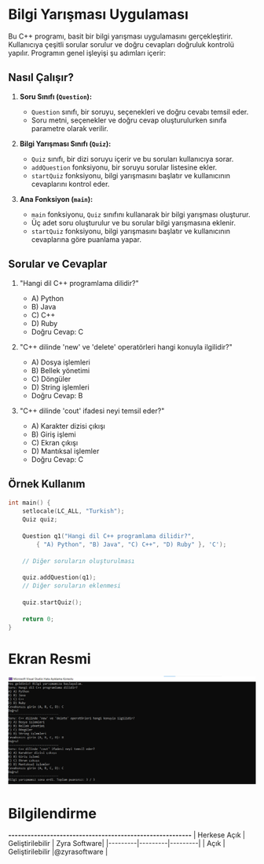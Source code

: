 # Bilgi Yarışması Uygulaması

Bu C++ programı, basit bir bilgi yarışması uygulamasını gerçekleştirir. Kullanıcıya çeşitli sorular sorulur ve doğru cevapları doğruluk kontrolü yapılır. Programın genel işleyişi şu adımları içerir:

## Nasıl Çalışır?

1. **Soru Sınıfı (`Question`):**
   - `Question` sınıfı, bir soruyu, seçenekleri ve doğru cevabı temsil eder.
   - Soru metni, seçenekler ve doğru cevap oluşturulurken sınıfa parametre olarak verilir.

2. **Bilgi Yarışması Sınıfı (`Quiz`):**
   - `Quiz` sınıfı, bir dizi soruyu içerir ve bu soruları kullanıcıya sorar.
   - `addQuestion` fonksiyonu, bir soruyu sorular listesine ekler.
   - `startQuiz` fonksiyonu, bilgi yarışmasını başlatır ve kullanıcının cevaplarını kontrol eder.

3. **Ana Fonksiyon (`main`):**
   - `main` fonksiyonu, `Quiz` sınıfını kullanarak bir bilgi yarışması oluşturur.
   - Üç adet soru oluşturulur ve bu sorular bilgi yarışmasına eklenir.
   - `startQuiz` fonksiyonu, bilgi yarışmasını başlatır ve kullanıcının cevaplarına göre puanlama yapar.

## Sorular ve Cevaplar

1. "Hangi dil C++ programlama dilidir?"
   - A) Python
   - B) Java
   - C) C++
   - D) Ruby
   - Doğru Cevap: C

2. "C++ dilinde 'new' ve 'delete' operatörleri hangi konuyla ilgilidir?"
   - A) Dosya işlemleri
   - B) Bellek yönetimi
   - C) Döngüler
   - D) String işlemleri
   - Doğru Cevap: B

3. "C++ dilinde 'cout' ifadesi neyi temsil eder?"
   - A) Karakter dizisi çıkışı
   - B) Giriş işlemi
   - C) Ekran çıkışı
   - D) Mantıksal işlemler
   - Doğru Cevap: C

## Örnek Kullanım

```cpp
int main() {
    setlocale(LC_ALL, "Turkish");
    Quiz quiz;

    Question q1("Hangi dil C++ programlama dilidir?",
        { "A) Python", "B) Java", "C) C++", "D) Ruby" }, 'C');

    // Diğer soruların oluşturulması

    quiz.addQuestion(q1);
    // Diğer soruların eklenmesi

    quiz.startQuiz();

    return 0;
}
```



# Ekran Resmi
![zyrasoftware](kodde.png)

# Bilgilendirme
**---------------------------------------------------------**
| Herkese Açık | Geliştirilebilir | Zyra Software|
|---------|---------|---------|
| Açık | Geliştirilebilir |@zyrasoftware |

